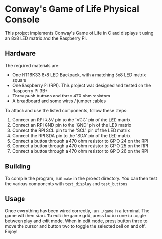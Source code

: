# Conway's Game of Life Physical Console
This project implements Conway's Game of Life in C and displays it using an 8x8 LED matrix and the Raspberry Pi.  

## Hardware
The required materials are:  

 - One HT16K33 8x8 LED Backpack, with a matching 8x8 LED matrix square
 - One Raspberry Pi (RPI). This project was designed and tested on the Raspberry Pi 3B+
 - Three push buttons and three 470 ohm resistors
 - A breadboard and some wires / jumper cables

To attach and use the listed components, follow these steps:  
1. Connect an RPI 3.3V pin to the 'VCC' pin of the LED matrix
2. Connect an RPI GND pin to the 'GND' pin of the LED matrix
3. Connect the RPI SCL pin to the 'SCL' pin of the LED matrix
4. Connect the RPI SDA pin to the 'SDA' pin of the LED matrix
5. Connect a button through a 470 ohm resistor to GPIO 24 on the RPI
6. Connect a button through a 470 ohm resistor to GPIO 25 on the RPI
7. Connect a button through a 470 ohm resistor to GPIO 26 on the RPI

## Building  
To compile the program, run ```make``` in the project directory. You can then test the various components with ```test_display``` and ```test_buttons```

## Usage  
Once everything has been wired correctly, run ```./game``` in a terminal. The game will then start.
To edit the game grid, press button one to toggle between play and edit mode. When in edit mode, press button three to move the cursor and button two to toggle the selected cell on and off.
Enjoy!














